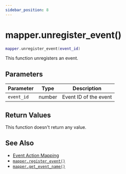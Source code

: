 ```yaml
---
sidebar_position: 8
---
```


# mapper.unregister_event()
```lua
mapper.unregister_event(event_id)
```
This function unregisters an event.


## Parameters
|Parameter|Type|Description|
|-|-|-|
|`event_id`|number|Event ID of the event|


## Return Values
This function doesn't return any value.

## See Also
- [Event Action Mapping](/guide/event-action-mapping)
- [`mapper.register_event()`](/libs/mapper/mapper_register_event)
- [`mapper.get_event_name()`](/libs/mapper/mapper_get_event_name)
